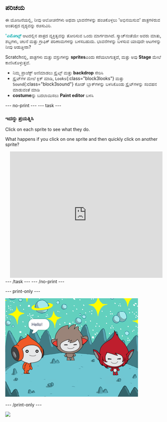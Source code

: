 ## ಪರಿಚಯ

ಈ ಯೋಜನೆಯಲ್ಲಿ, ನೀವು ಆಲೋಚನೆಗಳು ಅಥವಾ ಭಾವನೆಗಳನ್ನು ಹಂಚಿಕೊಳ್ಳಲು 'ಅಭಿನಯಿಸುವ' ಪಾತ್ರಗಳಿರುವ ಅಂತರಿಕ್ಷದ ದೃಶ್ಯವನ್ನು ರಚಿಸುವಿರಿ.

<span style="color: #0faeb0">**'ಎಮೋಟ್ಸ್**</span> ಆಟದಲ್ಲಿನ ಪಾತ್ರದ ವ್ಯಕ್ತಿತ್ವವನ್ನು ತೋರಿಸುವ ಒಂದು ಮಾರ್ಗವಾಗಿದೆ. ಸ್ಕ್ರಾಚ್‌ನಂತೆಯೇ ಅವರು ಮಾತು, ಶಬ್ದಗಳು, ಚಲನೆ ಮತ್ತು ಗ್ರಾಫಿಕ್ ಪರಿಣಾಮಗಳನ್ನು ಬಳಸಬಹುದು. ಭಾವನೆಗಳನ್ನು ಬಳಸುವ ಯಾವುದೇ ಆಟಗಳನ್ನು ನೀವು ಆಡುತ್ತೀರಾ?

Scratchನಲ್ಲಿ, ಪಾತ್ರಗಳು ಮತ್ತು ವಸ್ತುಗಳನ್ನು **sprites**ಎಂದು ಕರೆಯಲಾಗುತ್ತದೆ, ಮತ್ತು ಅವು **Stage** ಮೇಲೆ ಕಾಣಿಸಿಕೊಳ್ಳುತ್ತವೆ.
+ ನಿಮ್ಮ ಪ್ರಾಜೆಕ್ಟ್ ಅಣಿಮಾಡಲು ಸ್ಪ್ರೈಟ್ಸ್ ಮತ್ತು **backdrop** ಸೇರಿಸಿ
+ ಸ್ಪ್ರೈಟ್‌ಗಳ ಮೇಲೆ ಕ್ಲಿಕ್ ಮಾಡಿ, `Looks`{:class="block3looks"} ಮತ್ತು `Sound`{:class="block3sound"} ಕೋಡ್ ಬ್ಲಾಕ್‌ಗಳನ್ನು ಬಳಸಿಕೊಂಡು ಸ್ಪ್ರೈಟ್‌ಗಳನ್ನು ಸಂವಹನ ಮಾಡುವಂತೆ ಮಾಡಿ
+ **costume**ನ್ನು ಬದಲಾಯಿಸಲು **Paint editor** ಬಳಸಿ

--- no-print --- --- task ---
### ಇದನ್ನು ಪ್ರಯತ್ನಿಸಿ
<div style="display: flex; flex-wrap: wrap">
<div style="flex-basis: 175px; flex-grow: 1">  
Click on each sprite to see what they do. 

What happens if you click on one sprite and then quickly click on another sprite?
</div>
<div class="scratch-preview" style="margin-left: 15px;">
  <iframe allowtransparency="true" width="485" height="402" src="https://scratch.mit.edu/projects/embed/485673032/?autostart=false" frameborder="0"></iframe>
</div>
</div>
--- /task --- --- /no-print ---

--- print-only ---

![The completed project.](images/showcase_static.png)

--- /print-only ---

![](https://code.org/api/hour/begin_raspi_space.png)

